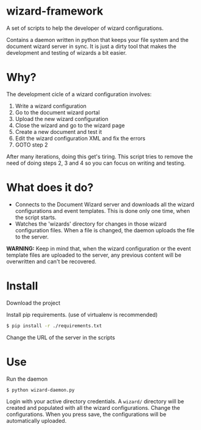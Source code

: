 
# wizard-framework

A set of scripts to help the developer of wizard configurations.

Contains a daemon written in python that keeps your file system and the
document wizard server in sync. It is just a dirty tool that makes the
development and testing of wizards a bit easier.

# Why?

The development cicle of a wizard configuration involves:

1. Write a wizard configuration
2. Go to the document wizard portal
3. Upload the new wizard configuration
4. Close the wizard and go to the wizard page
5. Create a new document and test it
6. Edit the wizard configuration XML and fix the errors
7. GOTO step 2

After many iterations, doing this get's tiring. This script tries to remove the
need of doing steps 2, 3 and 4 so you can focus on writing and testing.

# What does it do?

- Connects to the Document Wizard server and downloads all the wizard
  configurations and event templates. This is done only one time, when the
  script starts.
- Watches the 'wizards' directory for changes in those wizard configuration
  files. When a file is changed, the daemon uploads the file to the server.

**WARNING:** Keep in mind that, when the wizard configuration or the event
template files are uploaded to the server, any previous content will be
overwritten and can't be recovered.

# Install

Download the project

Install pip requirements. (use of virtualenv is recommended)

```sh
$ pip install -r ./requirements.txt
```

Change the URL of the server in the scripts

# Use

Run the daemon

```sh
$ python wizard-daemon.py
```

Login with your active directory credentials. A `wizard/` directory will be
created and populated with all the wizard configurations. Change the
configurations. When you press save, the configurations will be automatically
uploaded.


